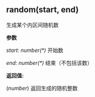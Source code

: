 ## random(start, end)

生成某个内区间随机数

**参数**

_start: number(*)_ 开始数

_end: number(*)_ 结束（不包括该数）


**返回值:** 

(*number*) 返回生成的随机整数






